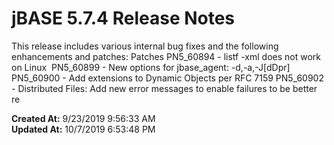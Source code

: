 # jBASE 5.7.4 Release Notes

This release includes various internal bug fixes and the following enhancements and patches: Patches PN5_60894 - listf -xml does not work on Linux  PN5_60899 - New options for jbase_agent: -d,-a,-J[dDpr] PN5_60900 - Add extensions to Dynamic Objects per RFC 7159 PN5_60902 - Distributed Files: Add new error messages to enable failures to be better re  

**Created At:** 9/23/2019 9:56:33 AM  
**Updated At:** 10/7/2019 6:53:48 PM  

